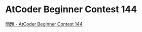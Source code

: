 AtCoder Beginner Contest 144
===

[問題 - AtCoder Beginner Contest 144](https://atcoder.jp/contests/abc144/tasks)

